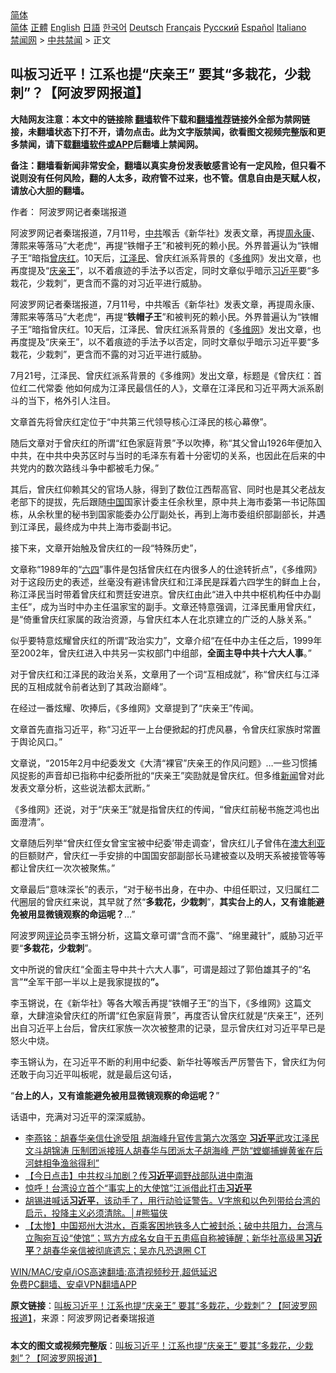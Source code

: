  <!-- 面包屑导航 --> <div class="breadcrumb"><!-- GTranslate: https://gtranslate.io/ -->  <div class="switcher notranslate">  <div class="selected">  <a href="#" onclick="return false;"> 简体</a>  </div>  <div class="option">  <a href="https://www.bannedbook.org" onclick="doGTranslate('zh-CN|zh-CN');jQuery('div.switcher div.selected a').html(jQuery(this).html());return false;" title="简体中文" class="nturl selected"> 简体</a>  <a href="https://www.bannedbook.org/zh-tw/" onclick="doGTranslate('zh-CN|zh-TW');jQuery('div.switcher div.selected a').html(jQuery(this).html());return false;" title="繁體中文" class="nturl"> 正體</a>  <a href="https://www.bannedbook.org/en/" onclick="doGTranslate('zh-CN|en');jQuery('div.switcher div.selected a').html(jQuery(this).html());return false;" title="English" class="nturl"> English</a>  <a href="https://www.bannedbook.org/ja/" onclick="doGTranslate('zh-CN|ja');jQuery('div.switcher div.selected a').html(jQuery(this).html());return false;" title="日本語" class="nturl"> 日語</a>  <a href="https://www.bannedbook.org/ko/" onclick="doGTranslate('zh-CN|ko');jQuery('div.switcher div.selected a').html(jQuery(this).html());return false;" title="한국어" class="nturl"> 한국어</a>  <a href="https://www.bannedbook.org/de/" onclick="doGTranslate('zh-CN|de');jQuery('div.switcher div.selected a').html(jQuery(this).html());return false;" title="Deutsch" class="nturl"> Deutsch</a>  <a href="https://www.bannedbook.org/fr/" onclick="doGTranslate('zh-CN|fr');jQuery('div.switcher div.selected a').html(jQuery(this).html());return false;" title="Français" class="nturl"> Français</a>  <a href="https://www.bannedbook.org/ru/" onclick="doGTranslate('zh-CN|ru');jQuery('div.switcher div.selected a').html(jQuery(this).html());return false;" title="Русский" class="nturl"> Русский</a>  <a href="https://www.bannedbook.org/es/" onclick="doGTranslate('zh-CN|es');jQuery('div.switcher div.selected a').html(jQuery(this).html());return false;" title="Español" class="nturl"> Español</a>  <a href="https://www.bannedbook.org/it/" onclick="doGTranslate('zh-CN|it');jQuery('div.switcher div.selected a').html(jQuery(this).html());return false;" title="Italiano" class="nturl"> Italiano</a>  </div>  </div>      <div class='breadcrumb-sub'><!-- Breadcrumb NavXT 6.3.0 --> <a href="https://www.bannedbook.org/" class="home">禁闻网</a> &gt; <a href="https://www.bannedbook.org/bnews/cbnews/" class="category">中共禁闻</a> &gt; 正文</div></div><h2>叫板习近平！江系也提“庆亲王” 要其“多栽花，少栽刺”？【阿波罗网报道】</h2> <p class="notice"><b>大陆网友注意：本文中的链接除 <a href="https://github.com/bannedbook/fanqiang" >翻墙</a>软件下载和<a href="https://github.com/killgcd/justmysocks/blob/master/README.md">翻墙推荐</a>链接外全部为禁网链接，未翻墙状态下打不开，请勿点击。此为文字版禁闻，欲看图文视频完整版和更多禁闻，请下载<a href="https://github.com/bannedbook/fanqiang">翻墙软件或APP</a>后翻墙上禁闻网。</p><p>备注：翻墙看新闻非常安全，翻墙以真实身份发表敏感言论有一定风险，但只看不说则没有任何风险，翻的人太多，政府管不过来，也不管。信息自由是天赋人权，请放心大胆的翻墙。</b></p>  <div class="entry"> <p>作者： 阿波罗网记者秦瑞报道</p> <p id="summary">阿波罗网记者秦瑞报道，7月11号，<a href="https://www.bannedbook.org/bnews/tag/%e4%b8%ad%e5%85%b1/" class="st_tag internal_tag" rel="tag" title="标签 中共 下的日志">中共</a>喉舌《新华社》发表文章，再提<span class='wp_keywordlink'><a href="https://www.bannedbook.org/forum2/topic2891.html" title="《周永康其人》《周永康传》" target="_blank">周永康</a></span>、薄熙来等落马”大老虎“，再提“铁帽子王”和被判死的赖小民。外界普遍认为“铁帽子王”暗指<a href="https://www.bannedbook.org/bnews/tag/%e6%9b%be%e5%ba%86%e7%ba%a2/" class="st_tag internal_tag" rel="tag" title="标签 曾庆红 下的日志">曾庆红</a>。10天后，<a href="https://www.bannedbook.org/bnews/tag/%e6%b1%9f%e6%b3%bd%e6%b0%91/" class="st_tag internal_tag" rel="tag" title="标签 江泽民 下的日志">江泽民</a>、曾庆红派系背景的《<a href="https://www.bannedbook.org/bnews/tag/%e5%a4%9a%e7%bb%b4/" class="st_tag internal_tag" rel="tag" title="标签 多维 下的日志">多维</a>网》发出文章，也再度提及“<a href="https://www.bannedbook.org/bnews/tag/%e5%ba%86%e4%ba%b2%e7%8e%8b/" class="st_tag internal_tag" rel="tag" title="标签 庆亲王 下的日志">庆亲王</a>”，以不着痕迹的手法予以否定，同时文章似乎暗示<a href="https://www.bannedbook.org/bnews/tag/%e4%b9%a0%e8%bf%91%e5%b9%b3/" class="st_tag internal_tag" rel="tag" title="标签 习近平 下的日志">习近平</a>要“多栽花，少栽刺”，更含而不露的对习近平进行威胁。</p> <p>阿波罗网记者秦瑞报道，7月11号，中共喉舌《新华社》发表文章，再提周永康、薄熙来等落马”大老虎“，再提“<strong>铁帽子王</strong>”和被判死的赖小民。外界普遍认为“铁帽子王”暗指曾庆红。10天后，江泽民、曾庆红派系背景的《<a href="https://www.bannedbook.org/bnews/tag/%e5%a4%9a%e7%bb%b4%e7%bd%91/" class="st_tag internal_tag" rel="tag" title="标签 多维网 下的日志">多维网</a>》发出文章，也再度提及“庆亲王”，以不着痕迹的手法予以否定，同时文章似乎暗示习近平要“多栽花，少栽刺”，更含而不露的对习近平进行威胁。</p> <p>7月21号，江泽民、曾庆红派系背景的《多维网》发出文章，标题是《曾庆红：首位红二代常委 他如何成为江泽民最信任的人》，文章在江泽民和习近平两大派系剧斗的当下，格外引人注目。</p> <p>文章首先将曾庆红定位于“中共第三代领导核心江泽民的核心幕僚”。</p> <p>随后文章对于曾庆红的所谓“红色家庭背景”予以吹捧，称“其父曾山1926年便加入中共，在中共中央苏区时与当时的毛泽东有着十分密切的关系，也因此在后来的中共党内的数次路线斗争中都被毛力保。”</p>  <p>其后，曾庆红仰赖其父的官场人脉，得到了数位江西帮高官、同时也是其父老战友老部下的提拔，先后跟随<span class='wp_keywordlink_affiliate'><a href="https://www.bannedbook.org/" title="中国" target="_blank">中国</a></span>国家计委主任余秋里，原中共上海市委第一书记陈国栋，从余秋里的秘书到国家能委办公厅副处长，再到上海市委组织部副部长，并遇到江泽民，最终成为中共上海市委副书记。</p> <p>接下来，文章开始触及曾庆红的一段“特殊历史”，</p> <p>文章称“1989年的“<span class='wp_keywordlink'><a href="https://www.bannedbook.org/forum2/topic2509.html" title="《中国六四真相》" target="_blank">六四</a></span>”事件是包括曾庆红在内很多人的仕途转折点”，《多维网》对于这段历史的表述，丝毫没有避讳曾庆红和江泽民是踩着六四学生的鲜血上台，称江泽民当时带着曾庆红和贾廷安进京。曾庆红由此“进入中共中枢机构任中办副主任”，成为当时中办主任温家宝的副手。文章还特意强调，江泽民重用曾庆红，是“倚重曾庆红家属的政治资源，与曾庆红本人在北京建立的广泛的人脉关系。”</p> <p>似乎要特意炫耀曾庆红的所谓“政治实力”，文章介绍“在任中办主任之后，1999年至2002年，曾庆红进入中共另一实权部门中组部，<strong>全面主导中共十六大人事</strong>。”</p> <p>对于曾庆红和江泽民的政治关系，文章用了一个词“互相成就”，称“曾庆红与江泽民的互相成就令前者达到了其政治巅峰”。</p> <p>在经过一番炫耀、吹捧后，《多维网》文章提到了“庆亲王”传闻。</p>  <p>文章首先直指习近平，称“习近平一上台便掀起的打虎风暴，令曾庆红家族时常置于舆论风口。”</p> <p>文章说，“2015年2月中纪委发文《大清“裸官”庆亲王的作风问题》&#8230;一些习惯捕风捉影的声音却已指称中纪委所批的“庆亲王”奕劻就是曾庆红。但多维<span class='wp_keywordlink_affiliate'><a href="https://www.bannedbook.org/" title="新闻">新闻</a></span>曾对此发表文章分析，这些说法都太武断。”</p> <p>《多维网》还说，对于“庆亲王”就是指曾庆红的传闻，“曾庆红前秘书施芝鸿也出面澄清”。</p> <p>文章随后列举“曾庆红侄女曾宝宝被中纪委&#8217;带走调查&#8217;，曾庆红儿子曾伟在<a href="https://www.bannedbook.org/bnews/tag/%e6%be%b3%e5%a4%a7%e5%88%a9%e4%ba%9a/" class="st_tag internal_tag" rel="tag" title="标签 澳大利亚 下的日志">澳大利亚</a>的巨额财产，曾庆红一手安排的中国国安部副部长马建被查以及明天系被接管等等都让曾庆红一次次被聚焦。”</p> <p>文章最后“意味深长”的表示，“对于秘书出身，在中办、中组任职过，又归属红二代圈层的曾庆红来说，其早就了然“<strong>多栽花，少栽刺</strong>”，<strong>其实台上的人，又有谁能避免被用显微镜观察的命运呢？</strong>&#8230;”</p> <p>阿波罗网<span class='wp_keywordlink_affiliate'><a href="https://www.bannedbook.org/bnews/comments/" title="新闻评论" target="_blank">评论</a></span>员李玉锵分析，这篇文章可谓“含而不露”、“绵里藏针”，威胁习近平要“<strong>多栽花，少栽刺</strong>”。</p>  <p>文中所说的曾庆红“全面主导中共十六大人事”，可谓是超过了郭伯雄其子的“名言”<strong>“</strong>全军干部一半以上是我家提拔的<strong>”。</strong></p> <p>李玉锵说，在《新华社》等各大喉舌再提“铁帽子王”的当下，《多维网》这篇文章，大肆渲染曾庆红的所谓“红色家庭背景”，再度否认曾庆红就是“庆亲王”，还列出自习近平上台后，曾庆红家族一次次被整肃的记录，显示曾庆红对习近平早已是怒火中烧。</p> <p>李玉锵认为，在习近平不断的利用中纪委、新华社等喉舌严厉警告下，曾庆红为何还敢于向习近平叫板呢，就是最后这句话，</p> <p>“<strong>台上的人，又有谁能避免被用显微镜观察的命运呢？</strong>”</p> <p>话语中，充满对习近平的深深威胁。</p> <ul class='op-related-articles' title='相关阅读'> <li><a href='https://www.bannedbook.org/bnews/comments/20210721/1591264.html' target='_blank'>李燕铭：胡春华亲信仕途受阻 胡海峰升官传言第六次落空 <b>习近平</b>武攻江泽民文斗胡锦涛 压制团派接班人胡春华与团派太子胡海峰 严防“螳螂捕蝉黄雀在后 河蚌相争渔翁得利”</a></li> <li><a href='https://www.bannedbook.org/bnews/bannedvideo/20210721/1591222.html' target='_blank'>【今日点击】中共权斗加剧？传<b>习近平</b>调野战部队进中南海</a></li> <li><a href='https://www.bannedbook.org/bnews/cnnews/20210721/1591212.html' target='_blank'>惊呼！台湾设立首个“事实上的大使馆”江派借此打击<b>习近平</b></a></li> <li><a href='https://www.bannedbook.org/bnews/comments/20210721/1591159.html' target='_blank'>胡锡进喊话<b>习近平</b>，该动手了，用行动验证警告。V字旅和以色列带给台湾的启示，投降主义必须清除。│#熊猫侠</a></li> <li><a href='https://www.bannedbook.org/bnews/bannedvideo/20210721/1591075.html' target='_blank'>【太惨】中国郑州大洪水，百乘客困地铁多人亡被封杀；破中共阻力，台湾与立陶宛互设“使馆”；骂方方成名女自干五患癌自称被锤醒；新华社高级黑<b>习近平</b>？胡春华亲信被彻底遗忘；吴亦凡恐退圈 CT</a></li> </ul> <p class="texttj"> <a href="https://github.com/bannedbook/fanqiang/wiki/V2ray%E6%9C%BA%E5%9C%BA" target="_blank">WIN/MAC/安卓/iOS高速翻墙:高清视频秒开,超低延迟</a><br/> <a href="https://github.com/bannedbook/fanqiang/wiki/%E7%A6%81%E9%97%BB%E7%BD%91%E5%AE%89%E5%8D%93%E7%BF%BB%E5%A2%99%E6%96%B0%E9%97%BBAPP" target="_blank">免费PC翻墙、安卓VPN翻墙APP</a></p> <p> <b>原文链接</b>：<a class="src_link" href="https://www.aboluowang.com/2021/0721/1622093.html" target="_blank">叫板习近平！江系也提“庆亲王” 要其“多栽花，少栽刺”？【阿波罗网报道】</a>，来源：阿波罗网记者秦瑞报道 </p><a name='sharetosocial'></a>  <div style="margin-bottom:5px;padding-bottom:5px;clear:both"> <div id="archive-pix-1" class="banner-ads"> <!-- AuctionX Display platform tag START --> <div id="26318x728x90x621x_ADSLOT2" clicktrack="%%CLICK_URL_ESC%%"></div> <!-- AuctionX Display platform tag END --> </div> <div id="archive-pix-2" class="banner-ads"> <!-- AuctionX Display platform tag START --> <div id="26315x300x250x621x_ADSLOT2" clicktrack="%%CLICK_URL_ESC%%"></div> <!-- AuctionX Display platform tag END --> </div> </div>  <div id="archive-pix-1" class="banner-ads"> <!-- AuctionX Display platform tag START --> <div id="26318x728x90x621x_ADSLOT3" clicktrack="%%CLICK_URL_ESC%%"></div> <!-- AuctionX Display platform tag END --> </div> <div><b>本文的图文或视频完整版</b>：<a href='https://www.bannedbook.org/bnews/cbnews/20210721/1591312.html'>叫板习近平！江系也提“庆亲王” 要其“多栽花，少栽刺”？【阿波罗网报道】</a></div>  </div><!--END ENTRY--> 